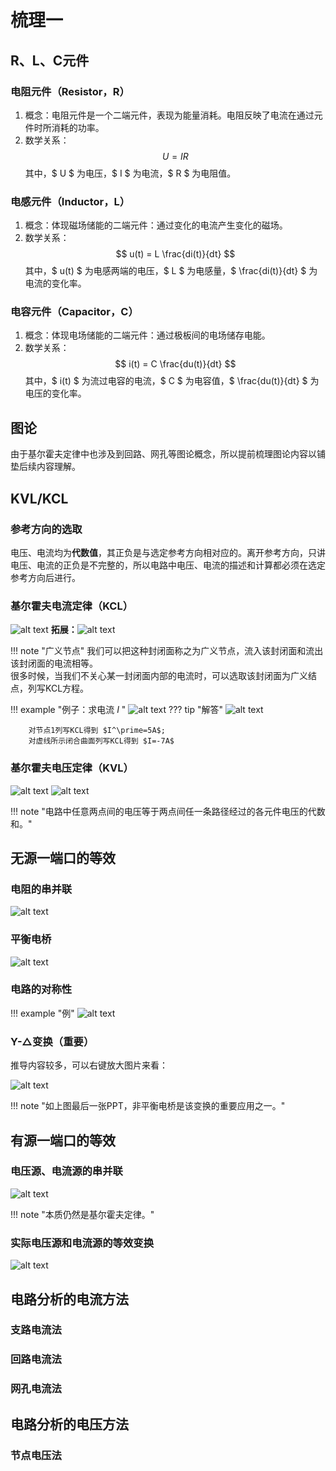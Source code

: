 # 梳理一

## R、L、C元件
### 电阻元件（Resistor，R）
1. 概念：电阻元件是一个二端元件，表现为能量消耗。电阻反映了电流在通过元件时所消耗的功率。
2. 数学关系：
   $$
   U = IR
   $$
   其中，$ U $ 为电压，$ I $ 为电流，$ R $ 为电阻值。


### 电感元件（Inductor，L）
1. 概念：体现磁场储能的二端元件：通过变化的电流产生变化的磁场。
2. 数学关系：
   $$
   u(t) = L \frac{di(t)}{dt}
   $$
   其中，$ u(t) $ 为电感两端的电压，$ L $ 为电感量，$ \frac{di(t)}{dt} $ 为电流的变化率。


### 电容元件（Capacitor，C）
1. 概念：体现电场储能的二端元件：通过极板间的电场储存电能。
2. 数学关系：
   $$
   i(t) = C \frac{du(t)}{dt}
   $$
   其中，$ i(t) $ 为流过电容的电流，$ C $ 为电容值，$ \frac{du(t)}{dt} $ 为电压的变化率。



## 图论
由于基尔霍夫定律中也涉及到回路、网孔等图论概念，所以提前梳理图论内容以铺垫后续内容理解。


## KVL/KCL
### 参考方向的选取

电压、电流均为**代数值**，其正负是与选定参考方向相对应的。离开参考方向，只讲电压、电流的正负是不完整的，所以电路中电压、电流的描述和计算都必须在选定参考方向后进行。

### 基尔霍夫电流定律（KCL）
![alt text](images/image.png)
**拓展：**![alt text](images/image-2.png)

!!! note "广义节点"
    我们可以把这种封闭面称之为广义节点，流入该封闭面和流出该封闭面的电流相等。  
    很多时候，当我们不关心某一封闭面内部的电流时，可以选取该封闭面为广义结点，列写KCL方程。

!!! example "例子：求电流 $I$ "
    ![alt text](images/image-3.png)
    ??? tip "解答"
        ![alt text](images/image-4.png)
        
        对节点1列写KCL得到 $I^\prime=5A$;  
        对虚线所示闭合曲面列写KCL得到 $I=-7A$  

    
    
    
### 基尔霍夫电压定律（KVL）
![alt text](images/image-1.png)
![alt text](images/image-5.png)

!!! note "电路中任意两点间的电压等于两点间任一条路径经过的各元件电压的代数和。"


## 无源一端口的等效
### 电阻的串并联
![alt text](images/image-6.png)
### 平衡电桥
![alt text](images/image-7.png)
### 电路的对称性
!!! example "例"
    ![alt text](images/image-8.png)

###  Y-△变换（重要）
推导内容较多，可以右键放大图片来看：

![alt text](images/image-12.png)

!!! note "如上图最后一张PPT，非平衡电桥是该变换的重要应用之一。"
## 有源一端口的等效
### 电压源、电流源的串并联
![alt text](images/image-15.png)

!!! note "本质仍然是基尔霍夫定律。"
### 实际电压源和电流源的等效变换
![alt text](images/image-14.png)
## 电路分析的电流方法
### 支路电流法
### 回路电流法
### 网孔电流法


## 电路分析的电压方法
### 节点电压法